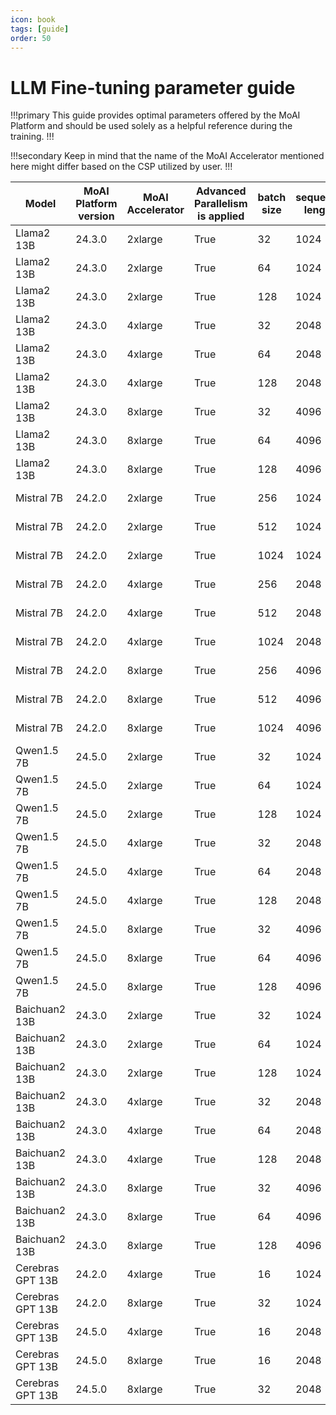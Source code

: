 ```yaml
---
icon: book
tags: [guide]
order: 50
---
```




# LLM Fine-tuning parameter guide


!!!primary 
This guide provides optimal parameters offered by the MoAI Platform and should be used solely as a helpful reference during the training.
!!!

!!!secondary 
Keep in mind that the name of the MoAI Accelerator mentioned here might differ based on the CSP utilized by user.
!!!



| Model | MoAI Platform version | MoAI Accelerator | Advanced Parallelism is applied | batch size | sequence length |  Number of Tokens | VRAM Usage | Training Time | throughput |
| --- | --- | --- | --- | --- | --- | --- | --- | --- | --- |
| Llama2 13B | 24.3.0 | 2xlarge | True | 32 | 1024 |  | 543816 MiB | 872m | 8,934 |
| Llama2 13B | 24.3.0 | 2xlarge | True | 64 | 1024 |  | 749065 MiB | 586m | 11,562 |
| Llama2 13B | 24.3.0 | 2xlarge | True | 128 | 1024 |  | 790454 MiB | 400m | 65,565 |
| Llama2 13B | 24.3.0 | 4xlarge | True | 32 | 2048 |  | 1292886 MiB | 962m | 32,371 |
| Llama2 13B | 24.3.0 | 4xlarge | True | 64 | 2048 |  | 1600235 MiB | 720m | 63,893 |
| Llama2 13B | 24.3.0 | 4xlarge | True | 128 | 2048 |  | 1467646 MiB | 480m | 121,013 |
| Llama2 13B | 24.3.0 | 8xlarge | True | 32 | 4096 |  | 3181616 MiB | 1360m | 62,481 |
| Llama2 13B | 24.3.0 | 8xlarge | True | 64 | 4096 |  | 3143781 MiB | 720m | 125,180 |
| Llama2 13B | 24.3.0 | 8xlarge | True | 128 | 4096 |  | 3013826 MiB | 560m | 238,212 |
| Mistral 7B | 24.2.0 | 2xlarge | True | 256 | 1024 | 27B | 442,982 MiB | 59m | 15,972 |
| Mistral 7B | 24.2.0 | 2xlarge | True | 512 | 1024 |  | 560,835 MiB | 20m | 32,563 |
| Mistral 7B | 24.2.0 | 2xlarge | True | 1024 | 1024 |  | 790,572 MiB | 17m | 69,840 |
| Mistral 7B | 24.2.0 | 4xlarge | True | 256 | 2048 |  | 1,138,546 MiB | 25m | 62,740 |
| Mistral 7B | 24.2.0 | 4xlarge | True | 512 | 2048 |  | 1,138,546 MiB | 22m | 56,385 |
| Mistral 7B | 24.2.0 | 4xlarge | True | 1024 | 2048 |  | 1,138,546 MiB | 24m | 62,582 |
| Mistral 7B | 24.2.0 | 8xlarge | True | 256 | 4096 |  | 1,800,656 MiB | 36m | 157,859 |
| Mistral 7B | 24.2.0 | 8xlarge | True | 512 | 4096 |  | 1,800,656 MiB | 30m | 144,124 |
| Mistral 7B | 24.2.0 | 8xlarge | True | 1024 | 4096 |  | 1,767,888 MiB | 25m | 163,839 |
| Qwen1.5 7B | 24.5.0 | 2xlarge | True | 32 | 1024 |  | 626,391  MiB | 12m | 24,156 |
| Qwen1.5 7B | 24.5.0 | 2xlarge | True | 64 | 1024 |  | 784,485 MiB | 9m | 47,679 |
| Qwen1.5 7B | 24.5.0 | 2xlarge | True | 128 | 1024 |  | 638,460 MiB | 13m | 15,890 |
| Qwen1.5 7B | 24.5.0 | 4xlarge | True | 32 | 2048 |  | 1,403,047 MiB | 12m | 51,353 |
| Qwen1.5 7B | 24.5.0 | 4xlarge | True | 64 | 2048 |  | 1,122,745 MiB | 8m | 93,165 |
| Qwen1.5 7B | 24.5.0 | 4xlarge | True | 128 | 2048 |  | 1,680,233 MiB | 7m | 194,282 |
| Qwen1.5 7B | 24.5.0 | 8xlarge | True | 32 | 4096 |  | 1,706,797 MiB | 11m | 92,623 |
| Qwen1.5 7B | 24.5.0 | 8xlarge | True | 64 | 4096 |  | 1,651,008 MiB | 8m | 186,353 |
| Qwen1.5 7B | 24.5.0 | 8xlarge | True | 128 | 4096 |  | 2,146,115 MiB | 7m | 376,493 |
| Baichuan2 13B | 24.3.0 | 2xlarge | True | 32 | 1024 |  | 843,375 MiB | 40m | 26,111 |
| Baichuan2 13B | 24.3.0 | 2xlarge | True | 64 | 1024 |  | 858,128 MiB | 34m | 50,782 |
| Baichuan2 13B | 24.3.0 | 2xlarge | True | 128 | 1024 |  | 866,656 MiB | 30m | 99,873 |
| Baichuan2 13B | 24.3.0 | 4xlarge | True | 32 | 2048 |  | 1403,2189 | 38m | 58531 |
| Baichuan2 13B | 24.3.0 | 4xlarge | True | 64 | 2048 |  | 1489,3 | 35m | 109872 |
| Baichuan2 13B | 24.3.0 | 4xlarge | True | 128 | 2048 |  | 154,12123 | 28m | 191605 |
| Baichuan2 13B | 24.3.0 | 8xlarge | True | 32 | 4096 |  | 2,645,347 MiB | 22m | 172395 |
| Baichuan2 13B | 24.3.0 | 8xlarge | True | 64 | 4096 |  | 2,800,000 MiB | 20m | 172395 |
| Baichuan2 13B | 24.3.0 | 8xlarge | True | 128 | 4096 |  | 2,845,656 MiB | 17m | 172395 |
| Cerebras GPT 13B | 24.2.0 | 4xlarge | True | 16 | 1024 |  | 1,764,955 MiB | 81m | 6841 |
| Cerebras GPT 13B | 24.2.0 | 8xlarge | True | 32 | 1024 |  | 3,460,240 MiB | 62m | 13286 |
| Cerebras GPT 13B | 24.5.0 | 4xlarge | True | 16 | 2048 |  |  |  |  |
| Cerebras GPT 13B | 24.5.0 | 8xlarge | True | 16 | 2048 |  |  |  |  |
| Cerebras GPT 13B | 24.5.0 | 8xlarge | True | 32 | 2048 |  |  |  |  |


